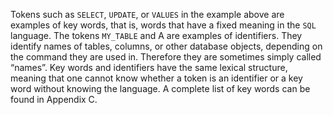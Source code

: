 Tokens such as `SELECT`, `UPDATE`, or `VALUES` in the example above are examples of key words, that is, words that have a fixed meaning in the `SQL` language. The tokens `MY_TABLE` and A are examples of identifiers. They identify names of tables, columns, or other database objects, depending on the command they are used in. Therefore they are sometimes simply called “names”. Key words and identifiers have the same lexical structure, meaning that one cannot know whether a token is an identifier or a key word without knowing the language. A complete list of key words can be found in Appendix C.